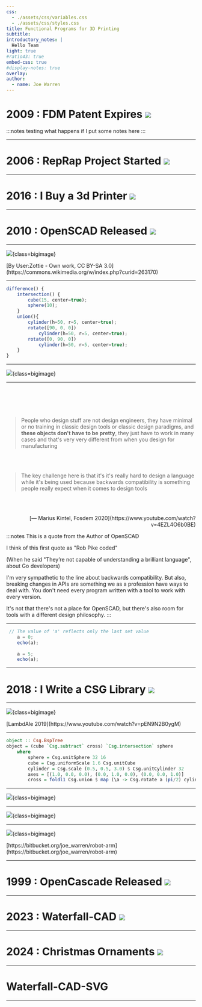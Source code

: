 ```yaml
---
css:
  - ./assets/css/variables.css
  - ./assets/css/styles.css
title: Functional Programs for 3D Printing
subtitle:
introductory_notes: |
  Hello Team
light: true
#ratio43: true
embed-css: true
#display-notes: true
overlay: 
author:
  - name: Joe Warren
---
```


# 2009 : FDM Patent Expires ![](./assets/images/fdm-patent.png)

:::notes
testing what happens if I put some notes here
:::

--- 

# 2006 : RepRap Project Started ![](./assets/images/rep-rap.jpg)

---

# 2016 : I Buy a 3d Printer ![](./assets/images/my-prusa.jpg)

---

# 2010 : OpenSCAD Released ![](./assets/images/openscad.jpg)

---

![](assets/images/csg_tree.png){class=bigimage}

<div class="overlay">
[By User:Zottie - Own work, CC BY-SA 3.0](https://commons.wikimedia.org/w/index.php?curid=263170)
</div>


---

```javascript
difference() {
    intersection() {
        cube(15, center=true);
        sphere(10);
    }
    union(){
        cylinder(h=50, r=5, center=true);
        rotate([90, 0, 0]) 
            cylinder(h=50, r=5, center=true);
        rotate([0, 90, 0])         
            cylinder(h=50, r=5, center=true);
    }
}

```
---


![](assets/images/openscad-csg.png){class=bigimage}

--- 

# &nbsp;

> People who design stuff are not design engineers,
> they have minimal or no training in
> classic design tools or classic design paradigms,
> and **these objects don't have to be pretty**,
> they just have to work in many cases
> and that's very very different from when
> you design for manufacturing

<br/><br/>

> The key challenge here is that it's
> it's really hard to
> design a language while it's being used
> because backwards compatibility is
> something people really expect when it
> comes to design tools

<br/><br/>

<div style="text-align: right">
[— Marius Kintel, Fosdem 2020](https://www.youtube.com/watch?v=4EZL4O6b0BE)
</div>

:::notes
This is a quote from the Author of OpenSCAD

I think of this first quote as "Rob Pike coded"

(When he said "They’re not capable of understanding a brilliant language", about Go developers)

I'm very sympathetic to the line about backwards compatibility.
But also, breaking changes in APIs are something we as a profession have ways to deal with. 
You don't need every program written with a tool to work with every version.

It's not that there's not a place for OpenSCAD, but there's also room for tools with a different design philosophy.
:::

---

```javascript
 // The value of 'a' reflects only the last set value
    a = 0;
    echo(a);
 
    a = 5;
    echo(a);
```

---


# 2018 : I Write a CSG Library ![](./assets/images/csg-haskell.jpg)

---

![](assets/images/lambdale.png){class=bigimage}

<div class="overlay">
[LambdAle 2019](https://www.youtube.com/watch?v=pEN9N2B0ygM)
</div>

---

```haskell
object :: Csg.BspTree
object = (cube `Csg.subtract` cross) `Csg.intersection` sphere
    where
        sphere = Csg.unitSphere 32 16
        cube = Csg.uniformScale 1.6 Csg.unitCube
        cylinder = Csg.scale (0.5, 0.5, 3.0) $ Csg.unitCylinder 32
        axes = [(1.0, 0.0, 0.0), (0.0, 1.0, 0.0), (0.0, 0.0, 1.0)]
        cross = foldl1 Csg.union $ map (\a -> Csg.rotate a (pi/2) cylinder) axes
```


---

![](assets/images/csg-csg.png){class=bigimage}


---

![](assets/images/csg-wireframe.png){class=bigimage}

---

![](assets/images/arm.gif){class=bigimage}


<div class="overlay">
[https://bitbucket.org/joe_warren/robot-arm](https://bitbucket.org/joe_warren/robot-arm)
</div>

---

# 1999 : OpenCascade Released ![](./assets/images/opencascade.png)

---

# 2023 : Waterfall-CAD ![](./assets/images/waterfall-cad-logo-square.svg)

---

# 2024 : Christmas Ornaments ![](./assets/images/christmas-haskell.jpg)

---

# Waterfall-CAD-SVG

---